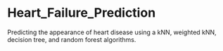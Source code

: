 # Heart_Failure_Prediction
Predicting the appearance of heart disease using a kNN, weighted kNN, decision tree, and random forest algorithms. 
